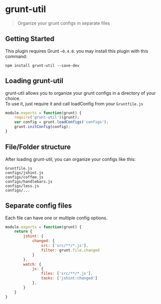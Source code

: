 grunt-util
==========

> Organize your grunt configs in separate files

## Getting Started
This plugin requires Grunt `~0.4.0`. you may install this plugin with this command:

```shell
npm install grunt-util --save-dev
```

## Loading grunt-util

grunt-util allows you to organize your grunt configs in a directory of your choice.  
To use it, just require it and call loadConfig from your `Gruntfile.js`

```js
module.exports = function(grunt) {
    require('grunt-util')(grunt);
    var config = grunt.loadConfigs('configs');
    grunt.initConfig(config);
}
```

## File/Folder structure

After loading grunt-util, you can organize your configs like this:  

```
Gruntfile.js
configs/jshint.js
configs/coffee.js
configs/handlebars.js
configs/less.js
configs/...
```

## Separate config files

Each file can have one or multiple config options.

```js
module.exports = function(grunt) {
	return {
		jshint: {
			changed: {
				src: ['src/**/*.js'],
				filter: grunt.file.changed
			}
		},
        watch: {
			js: {
				files: ['src/**/*.js'],
    			tasks: ['jshint:changed']
	    	},
	    }
	}
}
```





